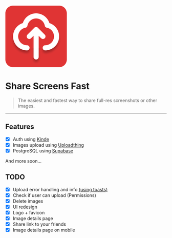 ![logo](https://github.com/daniolsk/ShareScreensFast/blob/main/public/logo.png?raw=true)

# Share Screens Fast

> The easiest and fastest way to share full-res screenshots or other images.

---

## Features

- [x] Auth using [Kinde](https://kinde.com/)
- [x] Images upload using [Uploadthing](https://uploadthing.com/)
- [x] PostgreSQL using [Supabase](https://supabase.com/)

And more soon...

## TODO

- [x] Upload error handling and info [(using toasts)](https://ui.shadcn.com/docs/components/sonner)
- [x] Check if user can upload (Permissions)
- [x] Delete images
- [x] UI redesign
- [x] Logo + favicon
- [x] Image details page
- [x] Share link to your friends
- [x] Image details page on mobile
